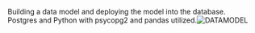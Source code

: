 Building a data model and deploying the model into the database.  
Postgres and Python with psycopg2 and pandas utilized.![DATAMODEL](https://user-images.githubusercontent.com/35755621/222792246-8b493151-75ba-4a1f-a711-514bc7e29c70.png)
